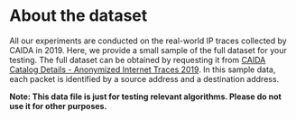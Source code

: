 # About the dataset

All our experiments are conducted on the real-world IP traces collected by CAIDA in 2019. Here, we provide a small sample of the full dataset for your testing. The full dataset can be obtained by requesting it from [CAIDA Catalog Details - Anonymized Internet Traces 2019](https://catalog.caida.org/dataset/passive_2019_pcap). In this sample data, each packet is identified by a source address and a destination address.

**Note: This data file is just for testing relevant algorithms. Please do not use it for other purposes.**


